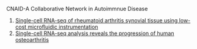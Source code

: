 CNAID-A Collaborative Network in Autoimmnue Disease

1. [Single-cell RNA-seq of rheumatoid arthritis synovial tissue using low-cost microfluidic instrumentation](https://www.nature.com/articles/s41467-017-02659-x)
2. [Single-cell RNA-seq analysis reveals the progression of human osteoarthritis](https://ard.bmj.com/content/annrheumdis/78/1/100.full.pdf)
